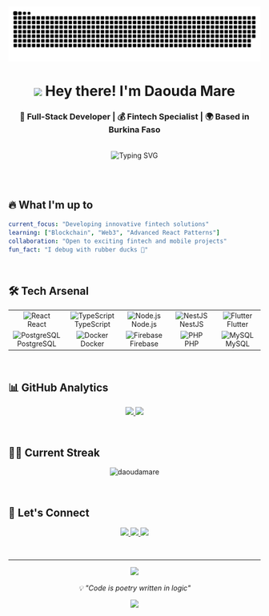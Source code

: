 <!--
**daoudamare/daoudamare** is a ✨ _special_ ✨ repository because its `README.md` (this file) appears on your GitHub profile.
-->

<p align="center">
  <img src="https://raw.githubusercontent.com/platane/platane/output/github-contribution-grid-snake.svg" alt="Snake animation" />
</p>

<h1 align="center">
  <img src="https://media.giphy.com/media/hvRJCLFzcasrR4ia7z/giphy.gif" width="30">
  Hey there! I'm Daouda Mare
</h1>

<h3 align="center">🚀 Full-Stack Developer | 💰 Fintech Specialist | 🌍 Based in Burkina Faso</h3>

<br>

<div align="center">
  <img src="https://readme-typing-svg.demolab.com?font=Roboto&weight=500&size=18&pause=1000&color=6A5ACD&center=true&vCenter=true&random=false&width=500&lines=Building+the+future+of+fintech;Passionate+about+clean+code;Always+learning+new+technologies" alt="Typing SVG" />
</div>

<br><br>

## 🔥 What I'm up to

```yaml
current_focus: "Developing innovative fintech solutions"
learning: ["Blockchain", "Web3", "Advanced React Patterns"]
collaboration: "Open to exciting fintech and mobile projects"
fun_fact: "I debug with rubber ducks 🦆"
```

<br>

## 🛠 Tech Arsenal

<table>
<tr>
  <td align="center" width="150">
    <img src="https://skillicons.dev/icons?i=react" width="48" height="48" alt="React" />
    <br>React
  </td>
  <td align="center" width="150">
    <img src="https://skillicons.dev/icons?i=typescript" width="48" height="48" alt="TypeScript" />
    <br>TypeScript
  </td>
  <td align="center" width="150">
    <img src="https://skillicons.dev/icons?i=nodejs" width="48" height="48" alt="Node.js" />
    <br>Node.js
  </td>
  <td align="center" width="150">
    <img src="https://skillicons.dev/icons?i=nestjs" width="48" height="48" alt="NestJS" />
    <br>NestJS
  </td>
  <td align="center" width="150">
    <img src="https://skillicons.dev/icons?i=flutter" width="48" height="48" alt="Flutter" />
    <br>Flutter
  </td>
</tr>
<tr>
  <td align="center" width="150">
    <img src="https://skillicons.dev/icons?i=postgresql" width="48" height="48" alt="PostgreSQL" />
    <br>PostgreSQL
  </td>
  <td align="center" width="150">
    <img src="https://skillicons.dev/icons?i=docker" width="48" height="48" alt="Docker" />
    <br>Docker
  </td>
  <td align="center" width="150">
    <img src="https://skillicons.dev/icons?i=firebase" width="48" height="48" alt="Firebase" />
    <br>Firebase
  </td>
  <td align="center" width="150">
    <img src="https://skillicons.dev/icons?i=php" width="48" height="48" alt="PHP" />
    <br>PHP
  </td>
  <td align="center" width="150">
    <img src="https://skillicons.dev/icons?i=mysql" width="48" height="48" alt="MySQL" />
    <br>MySQL
  </td>
</tr>
</table>

<br>

## 📊 GitHub Analytics

<p align="center">
<a href="https://github.com/daoudamare">
  <img height="180em" src="https://github-readme-stats-eight-theta.vercel.app/api?username=daoudamare&show_icons=true&theme=algolia&include_all_commits=true&count_private=true"/>
  <img height="180em" src="https://github-readme-stats-eight-theta.vercel.app/api/top-langs/?username=daoudamare&layout=compact&langs_count=8&theme=algolia"/>
</a>
</p>

<br>

## 🏃‍♂️ Current Streak

<p align="center">
  <img src="https://github-readme-streak-stats.herokuapp.com/?user=daoudamare&theme=algolia" alt="daoudamare" />
</p>

<br>

## 🤝 Let's Connect

<p align="center">
  <a href="https://www.linkedin.com/in/daouda-mare-951275285/">
    <img src="https://img.shields.io/badge/-Daouda%20Mare-0077B5?style=flat&logo=Linkedin&logoColor=white"/>
  </a>
  <a href="mailto:your.email@example.com">
    <img src="https://img.shields.io/badge/-your.email@example.com-D14836?style=flat&logo=Gmail&logoColor=white"/>
  </a>
  <a href="https://github.com/daoudamare">
    <img src="https://img.shields.io/github/followers/daoudamare?label=follow&style=social"/>
  </a>
</p>

<br>

---

<p align="center">
  <img src="https://komarev.com/ghpvc/?username=daoudamare&color=blueviolet&style=flat-square&label=Profile+Views" />
</p>

<p align="center">
  <i>💡 "Code is poetry written in logic"</i>
</p>

<p align="center">
  <img src="https://raw.githubusercontent.com/Trilokia/Trilokia/379277808c61ef204768a61bbc5d25bc7798ccf1/bottom_header.svg" />
</p>
